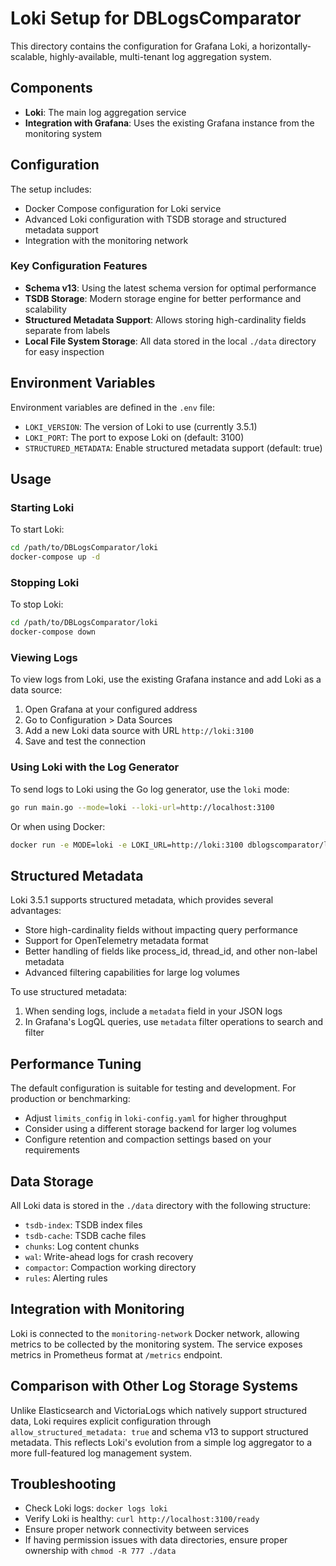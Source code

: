 # Loki Setup for DBLogsComparator

This directory contains the configuration for Grafana Loki, a horizontally-scalable, highly-available, multi-tenant log aggregation system.

## Components

- **Loki**: The main log aggregation service
- **Integration with Grafana**: Uses the existing Grafana instance from the monitoring system

## Configuration

The setup includes:

- Docker Compose configuration for Loki service
- Advanced Loki configuration with TSDB storage and structured metadata support
- Integration with the monitoring network

### Key Configuration Features

- **Schema v13**: Using the latest schema version for optimal performance
- **TSDB Storage**: Modern storage engine for better performance and scalability
- **Structured Metadata Support**: Allows storing high-cardinality fields separate from labels
- **Local File System Storage**: All data stored in the local `./data` directory for easy inspection

## Environment Variables

Environment variables are defined in the `.env` file:

- `LOKI_VERSION`: The version of Loki to use (currently 3.5.1)
- `LOKI_PORT`: The port to expose Loki on (default: 3100)
- `STRUCTURED_METADATA`: Enable structured metadata support (default: true)

## Usage

### Starting Loki

To start Loki:

```bash
cd /path/to/DBLogsComparator/loki
docker-compose up -d
```

### Stopping Loki

To stop Loki:

```bash
cd /path/to/DBLogsComparator/loki
docker-compose down
```

### Viewing Logs

To view logs from Loki, use the existing Grafana instance and add Loki as a data source:

1. Open Grafana at your configured address
2. Go to Configuration > Data Sources
3. Add a new Loki data source with URL `http://loki:3100`
4. Save and test the connection

### Using Loki with the Log Generator

To send logs to Loki using the Go log generator, use the `loki` mode:

```bash
go run main.go --mode=loki --loki-url=http://localhost:3100
```

Or when using Docker:

```bash
docker run -e MODE=loki -e LOKI_URL=http://loki:3100 dblogscomparator/log-generator
```

## Structured Metadata

Loki 3.5.1 supports structured metadata, which provides several advantages:

- Store high-cardinality fields without impacting query performance
- Support for OpenTelemetry metadata format
- Better handling of fields like process_id, thread_id, and other non-label metadata
- Advanced filtering capabilities for large log volumes

To use structured metadata:

1. When sending logs, include a `metadata` field in your JSON logs
2. In Grafana's LogQL queries, use `metadata` filter operations to search and filter

## Performance Tuning

The default configuration is suitable for testing and development. For production or benchmarking:

- Adjust `limits_config` in `loki-config.yaml` for higher throughput
- Consider using a different storage backend for larger log volumes
- Configure retention and compaction settings based on your requirements

## Data Storage

All Loki data is stored in the `./data` directory with the following structure:

- `tsdb-index`: TSDB index files
- `tsdb-cache`: TSDB cache files
- `chunks`: Log content chunks
- `wal`: Write-ahead logs for crash recovery
- `compactor`: Compaction working directory
- `rules`: Alerting rules

## Integration with Monitoring

Loki is connected to the `monitoring-network` Docker network, allowing metrics to be collected by the monitoring system. The service exposes metrics in Prometheus format at `/metrics` endpoint.

## Comparison with Other Log Storage Systems

Unlike Elasticsearch and VictoriaLogs which natively support structured data, Loki requires explicit configuration through `allow_structured_metadata: true` and schema v13 to support structured metadata. This reflects Loki's evolution from a simple log aggregator to a more full-featured log management system.

## Troubleshooting

- Check Loki logs: `docker logs loki`
- Verify Loki is healthy: `curl http://localhost:3100/ready`
- Ensure proper network connectivity between services
- If having permission issues with data directories, ensure proper ownership with `chmod -R 777 ./data`

